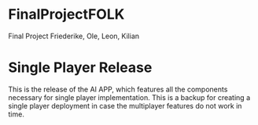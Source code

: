 # FinalProjectFOLK
Final Project Friederike, Ole, Leon, Kilian

# Single Player Release

This is the release of the AI APP, which features all the components necessary for single player implementation. This is a backup for creating a single player deployment in case the multiplayer features do not work in time. 